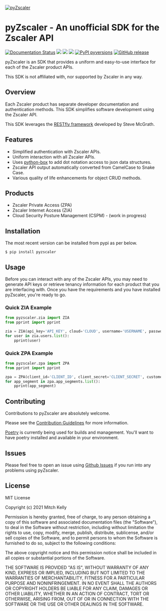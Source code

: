 [![pyZscaler](https://raw.githubusercontent.com/mitchos/pyZscaler/gh-pages/docs/assets/images/logo.svg)](https://github.com/mitchos/pyZscaler)
# pyZscaler - An unofficial SDK for the Zscaler API

[![Documentation Status](https://readthedocs.org/projects/pyzscaler/badge/?version=latest)](https://pyzscaler.readthedocs.io/?badge=latest)
[![](https://img.shields.io/github/license/mitchos/pyZscaler.svg)](https://github.com/mitchos/pyZscaler)
[![](https://app.codacy.com/project/badge/Grade/d339fa5d957140f496fdb5c40abc4666)](https://www.codacy.com/gh/mitchos/pyZscaler/dashboard?utm_source=github.com&amp;utm_medium=referral&amp;utm_content=mitchos/pyZscaler&amp;utm_campaign=Badge_Grade)
[![](https://img.shields.io/pypi/v/pyzscaler.svg)](https://pypi.org/project/pyZscaler)
[![PyPI pyversions](https://img.shields.io/pypi/pyversions/pyzscaler.svg)](https://pypi.python.org/pypi/pyzscaler/)
[![GitHub release](https://img.shields.io/github/release/mitchos/pyZscaler.svg)](https://github.com/mitchos/pyZscaler/releases/)

pyZscaler is an SDK that provides a uniform and easy-to-use interface for each of the Zscaler product APIs.

This SDK is not affiliated with, nor supported by Zscaler in any way.

## Overview
Each Zscaler product has separate developer documentation and authentication methods. This SDK simplifies
software development using the Zscaler API.

This SDK leverages the [RESTfly framework](https://restfly.readthedocs.io/en/latest/index.html) developed
by Steve McGrath.

## Features
- Simplified authentication with Zscaler APIs.
- Uniform interaction with all Zscaler APIs.
- Uses [python-box](https://github.com/cdgriffith/Box/wiki) to add dot notation access to json data structures.
- Zscaler API output automatically converted from CamelCase to Snake Case.
- Various quality of life enhancements for object CRUD methods.

## Products
- Zscaler Private Access (ZPA)
- Zscaler Internet Access (ZIA)
- Cloud Security Posture Management (CSPM) - (work in progress)


## Installation

The most recent version can be installed from pypi as per below.

    $ pip install pyzscaler

## Usage

Before you can interact with any of the Zscaler APIs, you may need to generate API keys or retrieve tenancy information
for each product that you are interfacing with. Once you have the requirements and you have installed pyZscaler,
you're ready to go.


### Quick ZIA Example

```python
from pyzscaler.zia import ZIA
from pprint import pprint

zia = ZIA(api_key='API_KEY', cloud='CLOUD', username='USERNAME', password='PASSWORD')
for user in zia.users.list():
    pprint(user)
```

### Quick ZPA Example

```python
from pyzscaler.zpa import ZPA
from pprint import pprint

zpa = ZPA(client_id='CLIENT_ID', client_secret='CLIENT_SECRET', customer_id='CUSTOMER_ID')
for app_segment in zpa.app_segments.list():
    pprint(app_segment)
```

## Contributing

Contributions to pyZscaler are absolutely welcome.

Please see the [Contribution Guidelines](https://github.com/mitchos/pyZscaler/blob/main/CONTRIBUTING.md) for more information.

[Poetry](https://python-poetry.org/docs/) is currently being used for builds and management. You'll want to have
poetry installed and available in your environment.

## Issues
Please feel free to open an issue using [Github Issues](https://github.com/mitchos/pyZscaler/issues) if you run into any problems using pyZscaler.

## License
MIT License

Copyright (c) 2021 Mitch Kelly

Permission is hereby granted, free of charge, to any person obtaining a copy
of this software and associated documentation files (the "Software"), to deal
in the Software without restriction, including without limitation the rights
to use, copy, modify, merge, publish, distribute, sublicense, and/or sell
copies of the Software, and to permit persons to whom the Software is
furnished to do so, subject to the following conditions:

The above copyright notice and this permission notice shall be included in all
copies or substantial portions of the Software.

THE SOFTWARE IS PROVIDED "AS IS", WITHOUT WARRANTY OF ANY KIND, EXPRESS OR
IMPLIED, INCLUDING BUT NOT LIMITED TO THE WARRANTIES OF MERCHANTABILITY,
FITNESS FOR A PARTICULAR PURPOSE AND NONINFRINGEMENT. IN NO EVENT SHALL THE
AUTHORS OR COPYRIGHT HOLDERS BE LIABLE FOR ANY CLAIM, DAMAGES OR OTHER
LIABILITY, WHETHER IN AN ACTION OF CONTRACT, TORT OR OTHERWISE, ARISING FROM,
OUT OF OR IN CONNECTION WITH THE SOFTWARE OR THE USE OR OTHER DEALINGS IN THE
SOFTWARE.